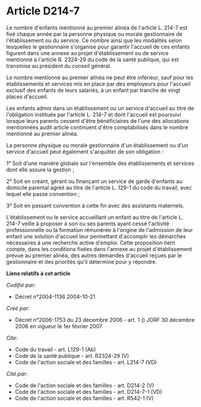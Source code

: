 # Article D214-7

Le nombre d'enfants mentionné au premier alinéa de l'article L. 214-7 est fixé chaque année par la personne physique ou
morale gestionnaire de l'établissement ou du service. Ce nombre ainsi que les modalités selon lesquelles le gestionnaire
s'organise pour garantir l'accueil de ces enfants figurent dans une annexe au projet d'établissement ou de service mentionné
à l'article R. 2324-29 du code de la santé publique, qui est transmise au président du conseil général. 

Le nombre mentionné au premier alinéa ne peut être inférieur, sauf pour les établissements et services mis en place par des
employeurs pour l'accueil exclusif des enfants de leurs salariés, à un enfant par tranche de vingt places d'accueil. 

Les enfants admis dans un établissement ou un service d'accueil au titre de l'obligation instituée par l'article L. 214-7 et
dont l'accueil est poursuivi lorsque leurs parents cessent d'être bénéficiaires de l'une des allocations mentionnées audit
article continuent d'être comptabilisés dans le nombre mentionné au premier alinéa. 

La personne physique ou morale gestionnaire d'un établissement ou d'un service d'accueil peut également s'acquitter de son
obligation : 

1° Soit d'une manière globale sur l'ensemble des établissements et services dont elle assure la gestion ; 

2° Soit en créant, gérant ou finançant un service de garde d'enfants au domicile parental agréé au titre de l'article L.
129-1 du code du travail, avec lequel elle passe convention ; 

3° Soit en passant convention à cette fin avec des assistants maternels.

L'établissement ou le service accueillant un enfant au titre de l'article L. 214-7 veille à proposer à son ou ses parents
ayant cessé l'activité professionnelle ou la formation rémunérée à l'origine de l'admission de leur enfant une solution
d'accueil leur permettant d'accomplir les démarches nécessaires à une recherche active d'emploi. Cette proposition tient
compte, dans les conditions fixées dans l'annexe au projet d'établissement prévue au premier alinéa, des autres demandes
d'accueil reçues par le gestionnaire et des priorités qu'il détermine pour y répondre.

**Liens relatifs à cet article**

_Codifié par_:

  - Décret n°2004-1136 2004-10-21

_Créé par_:

  - Décret n°2006-1753 du 23 décembre 2006 - art. 1 () JORF 30 décembre 2006 en vigueur le 1er février 2007

_Cite_:

  - Code du travail - art. L129-1 (Ab)
  - Code de la santé publique - art. R2324-29 (V)
  - Code de l'action sociale et des familles - art. L214-7 (VD)

_Cité par_:

  - Code de l'action sociale et des familles - art. D214-2 (V)
  - Code de l'action sociale et des familles - art. D214-7-1 (VD)
  - Code de l'action sociale et des familles - art. R542-1 (V)
